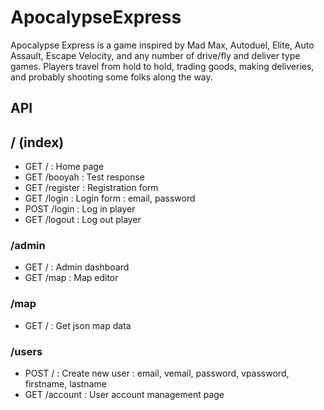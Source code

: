 # ApocalypseExpress

Apocalypse Express is a game inspired by Mad Max, Autoduel, Elite, Auto Assault, Escape Velocity, and any number of drive/fly and deliver type games. Players travel from hold to hold, trading goods, making deliveries, and probably shooting some folks along the way.

## API

## / (index)

* GET / : Home page
* GET /booyah : Test response
* GET /register : Registration form
* GET /login : Login form : email, password
* POST /login : Log in player
* GET /logout : Log out player

### /admin
* GET / : Admin dashboard
* GET /map : Map editor

### /map
* GET / : Get json map data

### /users
* POST / : Create new user : email, vemail, password, vpassword, firstname, lastname
* GET /account : User account management page
